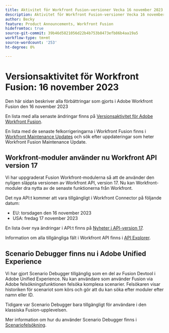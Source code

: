 ```yaml
---
title: Aktivitet för Workfront Fusion-versioner Vecka 16 november 2023
description: Aktivitet för Workfront Fusion-versioner Vecka 16 november 2023
author: Becky
feature: Product Announcements, Workfront Fusion
hidefromtoc: true
source-git-commit: 39b46d5821056d22b4b753b8473efb86b4aa19a5
workflow-type: tm+mt
source-wordcount: '253'
ht-degree: 0%

---
```


# Versionsaktivitet för Workfront Fusion: 16 november 2023

Den här sidan beskriver alla förbättringar som gjorts i Adobe Workfront Fusion den 16 november 2023

En lista med alla senaste ändringar finns på [Versionsaktivitet för Adobe Workfront Fusion](../../../product-announcements/product-releases/fusion-release-activity/fusion-release-activity.md).

En lista med de senaste felkorrigeringarna i Workfront Fusion finns i [Workfront Maintenance Updates](https://experienceleague.adobe.com/docs/workfront-known-issues/releases/current-updates.html) och sök efter uppdateringar som heter Workfront Fusion Maintenance Update.

## Workfront-moduler använder nu Workfront API version 17

Vi har uppgraderat Fusion Workfront-modulerna så att de använder den nyligen släppta versionen av Workfront API, version 17. Nu kan Workfront-moduler dra nytta av de senaste funktionerna från Workfront.

Det nya API:t kommer att vara tillgängligt i Workfront Connector på följande datum:

* EU: torsdagen den 16 november 2023
* USA: fredag 17 november 2023

En lista över nya ändringar i API:t finns på [Nyheter i API-version 17](/help/quicksilver/wf-api/api/new-api-version-17.md).

Information om alla tillgängliga fält i Workfront API finns i [API Explorer](https://developer.adobe.com/workfront/api-explorer).

## Scenario Debugger finns nu i Adobe Unified Experience

Vi har gjort Scenario Debugger tillgänglig som en del av Fusion Devtool i Adobe Unified Experience. Nu kan användare som använder Fusion via Adobe felsökningsfunktionen felsöka komplexa scenarier. Felsökaren visar historiken för scenariot som körs och gör att du kan söka efter moduler efter namn eller ID.

Tidigare var Scenario Debugger bara tillgängligt för användare i den klassiska Fusion-upplevelsen.

Mer information om hur du använder Scenario Debugger finns i [Scenariofelsökning](/help/quicksilver/workfront-fusion/scenarios/debug-scenarios-with-dev-tool.md#scenario-debugger).

